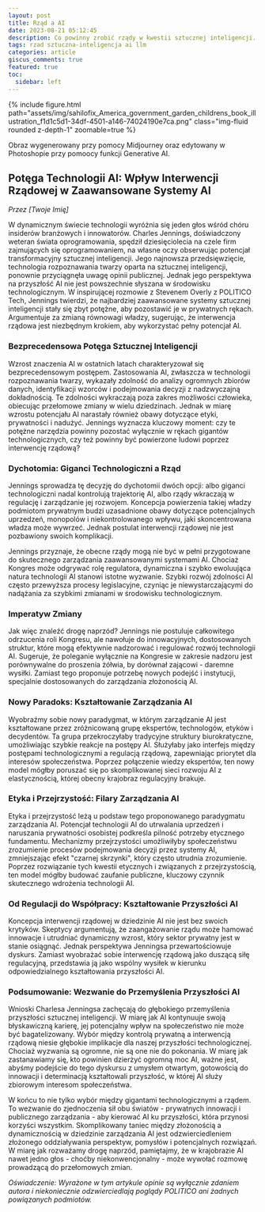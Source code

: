 ```yaml
---
layout: post
title: Rząd a AI 
date: 2023-08-21 05:12:45
description: Co powinny zrobić rządy w kwestii sztucznej inteligencji.
tags: rzad sztuczna-inteligencja ai llm 
categories: article
giscus_comments: true
featured: true
toc:
  sidebar: left
---
```


{% include figure.html path="assets/img/sahilofix_America_government_garden_childrens_book_illustration_f1d1c5d1-34df-4501-a146-74024190e7ca.png" class="img-fluid rounded z-depth-1" zoomable=true %}
<div class="caption">
    Obraz wygenerowany przy pomocy Midjourney oraz edytowany w Photoshopie przy pomoocy funkcji Generative AI.
</div>

## **Potęga Technologii AI: Wpływ Interwencji Rządowej w Zaawansowane Systemy AI**

*Przez [Twoje Imię]*

W dynamicznym świecie technologii wyróżnia się jeden głos wśród chóru insiderów branżowych i innowatorów. Charles Jennings, doświadczony weteran świata oprogramowania, spędził dziesięciolecia na czele firm zajmujących się oprogramowaniem, na własne oczy obserwując potencjał transformacyjny sztucznej inteligencji. Jego najnowsza przedsięwzięcie, technologia rozpoznawania twarzy oparta na sztucznej inteligencji, ponownie przyciągnęła uwagę opinii publicznej. Jednak jego perspektywa na przyszłość AI nie jest powszechnie słyszana w środowisku technologicznym. W inspirującej rozmowie z Stevenem Overly z POLITICO Tech, Jennings twierdzi, że najbardziej zaawansowane systemy sztucznej inteligencji stały się zbyt potężne, aby pozostawić je w prywatnych rękach. Argumentuje za zmianą równowagi władzy, sugerując, że interwencja rządowa jest niezbędnym krokiem, aby wykorzystać pełny potencjał AI.

### **Bezprecedensowa Potęga Sztucznej Inteligencji**

Wzrost znaczenia AI w ostatnich latach charakteryzował się bezprecedensowym postępem. Zastosowania AI, zwłaszcza w technologii rozpoznawania twarzy, wykazały zdolność do analizy ogromnych zbiorów danych, identyfikacji wzorców i podejmowania decyzji z nadzwyczajną dokładnością. Te zdolności wykraczają poza zakres możliwości człowieka, obiecując przełomowe zmiany w wielu dziedzinach. Jednak w miarę wzrostu potencjału AI narastały również obawy dotyczące etyki, prywatności i nadużyć. Jennings wyznacza kluczowy moment: czy te potężne narzędzia powinny pozostać wyłącznie w rękach gigantów technologicznych, czy też powinny być powierzone ludowi poprzez interwencję rządową?

### **Dychotomia: Giganci Technologiczni a Rząd**

Jennings sprowadza tę decyzję do dychotomii dwóch opcji: albo giganci technologiczni nadal kontrolują trajektorię AI, albo rządy wkraczają w regulację i zarządzanie jej rozwojem. Koncepcja powierzenia takiej władzy podmiotom prywatnym budzi uzasadnione obawy dotyczące potencjalnych uprzedzeń, monopolów i niekontrolowanego wpływu, jaki skoncentrowana władza może wywrzeć. Jednak postulat interwencji rządowej nie jest pozbawiony swoich komplikacji.

Jennings przyznaje, że obecne rządy mogą nie być w pełni przygotowane do skutecznego zarządzania zaawansowanymi systemami AI. Chociaż Kongres może odgrywać rolę regulatora, dynamiczna i szybko ewoluująca natura technologii AI stanowi istotne wyzwanie. Szybki rozwój zdolności AI często przewyższa procesy legislacyjne, czyniąc je niewystarczającymi do nadążania za szybkimi zmianami w środowisku technologicznym.

### **Imperatyw Zmiany**

Jak więc znaleźć drogę naprzód? Jennings nie postuluje całkowitego odrzucenia roli Kongresu, ale nawołuje do innowacyjnych, dostosowanych struktur, które mogą efektywnie nadzorować i regulować rozwój technologii AI. Sugeruje, że poleganie wyłącznie na Kongresie w zakresie nadzoru jest porównywalne do proszenia żółwia, by dorównał zającowi - daremne wysiłki. Zamiast tego proponuje potrzebę nowych podejść i instytucji, specjalnie dostosowanych do zarządzania złożonością AI.

### **Nowy Paradoks: Kształtowanie Zarządzania AI**

Wyobraźmy sobie nowy paradygmat, w którym zarządzanie AI jest kształtowane przez zróżnicowaną grupę ekspertów, technologów, etyków i decydentów. Ta grupa przekroczyłaby tradycyjne struktury biurokratyczne, umożliwiając szybkie reakcje na postępy AI. Służyłaby jako interfejs między postępami technologicznymi a regulacją rządową, zapewniając priorytet dla interesów społeczeństwa. Poprzez połączenie wiedzy ekspertów, ten nowy model mógłby poruszać się po skomplikowanej sieci rozwoju AI z elastycznością, której obecny krajobraz regulacyjny brakuje.

### **Etyka i Przejrzystość: Filary Zarządzania AI**

Etyka i przejrzystość leżą u podstaw tego proponowanego paradygmatu zarządzania AI. Potencjał technologii AI do utrwalania uprzedzeń i naruszania prywatności osobistej podkreśla pilność potrzeby etycznego fundamentu. Mechanizmy przejrzystości umożliwiłyby społeczeństwu zrozumienie procesów podejmowania decyzji przez systemy AI, zmniejszając efekt "czarnej skrzynki", który często utrudnia zrozumienie. Poprzez rozwiązanie tych kwestii etycznych i związanych z przejrzystością, ten model mógłby budować zaufanie publiczne, kluczowy czynnik skutecznego wdrożenia technologii AI.

### **Od Regulacji do Współpracy: Kształtowanie Przyszłości AI**

Koncepcja interwencji rządowej w dziedzinie AI nie jest bez swoich krytyków. Skeptycy argumentują, że zaangażowanie rządu może hamować innowacje i utrudniać dynamiczny wzrost, który sektor prywatny jest w stanie osiągnąć. Jednak perspektywa Jenningsa przewartościowuje dyskurs. Zamiast wyobrażać sobie interwencję rządową jako duszącą siłę regulacyjną, przedstawia ją jako wspólny wysiłek w kierunku odpowiedzialnego kształtowania przyszłości AI.

### **Podsumowanie: Wezwanie do Przemyślenia Przyszłości AI**

Wnioski Charlesa Jenningsa zachęcają do głębokiego przemyślenia przyszłości sztucznej inteligencji. W miarę jak AI kontynuuje swoją błyskawiczną karierę, jej potencjalny wpływ na społeczeństwo nie może być bagatelizowany. Wybór między kontrolą prywatną a interwencją rządową niesie głębokie implikacje dla naszej przyszłości technologicznej. Chociaż wyzwania są ogromne, nie są one nie do pokonania. W miarę jak zastanawiamy się, kto powinien dzierżyć ogromną moc AI, ważne jest, abyśmy podejście do tego dyskursu z umysłem otwartym, gotowością do innowacji i determinacją kształtowali przyszłość, w której AI służy zbiorowym interesom społeczeństwa.

W końcu to nie tylko wybór między gigantami technologicznymi a rządem. To wezwanie do zjednoczenia sił obu światów - prywatnych innowacji i publicznego zarządzania - aby kierować AI ku przyszłości, która przynosi korzyści wszystkim. Skomplikowany taniec między złożonością a dynamicznością w dziedzinie zarządzania AI jest odzwierciedleniem złożonego oddziaływania perspektyw, pomysłów i potencjalnych rozwiązań. W miarę jak rozważamy drogę naprzód, pamiętajmy, że w krajobrazie AI nawet jedno głos - choćby niekonwencjonalny - może wywołać rozmowę prowadzącą do przełomowych zmian.

*Oświadczenie: Wyrażone w tym artykule opinie są wyłącznie zdaniem autora i niekoniecznie odzwierciedlają poglądy POLITICO ani żadnych powiązanych podmiotów.*